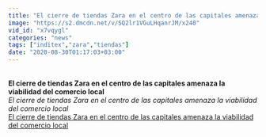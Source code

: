 ```yaml
---
title: "El cierre de tiendas Zara en el centro de las capitales amenaza la viabilidad del comercio local"
image: "https://s2.dmcdn.net/v/SQ2lr1VGuLHqanrJM/x240"
vid_id: "x7vqygl"
categories: "news"
tags: ["inditex","zara","tiendas"]
date: "2020-08-30T01:17:03+03:00"
---
```

<br><b>El cierre de tiendas Zara en el centro de las capitales amenaza la viabilidad del comercio local</b><br> <i>El cierre de tiendas Zara en el centro de las capitales amenaza la viabilidad del comercio local</i><br> <u>El cierre de tiendas Zara en el centro de las capitales amenaza la viabilidad del comercio local</u>
